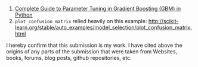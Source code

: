 1. [Complete Guide to Parameter Tuning in Gradient Boosting (GBM) in Python](https://www.analyticsvidhya.com/blog/2016/02/complete-guide-parameter-tuning-gradient-boosting-gbm-python/)
2. `plot_confusion_matrix` relied heavily on this example: http://scikit-learn.org/stable/auto_examples/model_selection/plot_confusion_matrix.html

I hereby confirm that this submission is my work. I have cited above the origins of any parts of the submission that were taken from Websites, books, forums, blog posts, github repositories, etc.